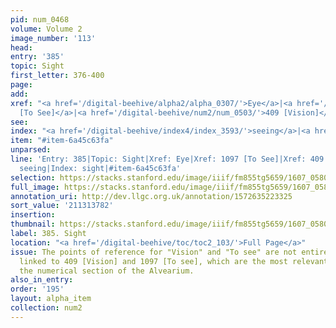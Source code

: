```yaml
---
pid: num_0468
volume: Volume 2
image_number: '113'
head:
entry: '385'
topic: Sight
first_letter: 376-400
page:
add:
xref: "<a href='/digital-beehive/alpha2/alpha_0307/'>Eye</a>|<a href='/digital-beehive/num5/num_1487/'>1097
  [To See]</a>|<a href='/digital-beehive/num2/num_0503/'>409 [Vision]</a>"
see:
index: "<a href='/digital-beehive/index4/index_3593/'>seeing</a>|<a href='/digital-beehive/index4/index_3701/'>sight</a>"
item: "#item-6a45c63fa"
unparsed:
line: 'Entry: 385|Topic: Sight|Xref: Eye|Xref: 1097 [To See]|Xref: 409 [Vision]|Index:
  seeing|Index: sight|#item-6a45c63fa'
selection: https://stacks.stanford.edu/image/iiif/fm855tg5659/1607_0580/322,3782,2981,666/full/0/default.jpg
full_image: https://stacks.stanford.edu/image/iiif/fm855tg5659/1607_0580/full/full/0/default.jpg
annotation_uri: http://dev.llgc.org.uk/annotation/1572635223325
sort_value: '211313782'
insertion:
thumbnail: https://stacks.stanford.edu/image/iiif/fm855tg5659/1607_0580/322,3782,600,180/250,/0/default.jpg
label: 385. Sight
location: "<a href='/digital-beehive/toc/toc2_103/'>Full Page</a>"
issue: The points of reference for "Vision" and "To see" are not entirely clear. We
  linked to 409 [Vision] and 1097 [To see], which are the most relevant entries in
  the numerical section of the Alvearium.
also_in_entry:
order: '195'
layout: alpha_item
collection: num2
---
```


